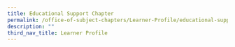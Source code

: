 ```yaml
---
title: Educational Support Chapter
permalink: /office-of-subject-chapters/Learner-Profile/educational-support-chapter/
description: ""
third_nav_title: Learner Profile
---
```

